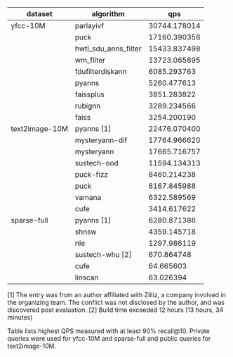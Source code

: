 | dataset         | algorithm             | qps            |
|-----------------|-----------------------|----------------|
| yfcc-10M        | parlayivf             | 30744.178014   |
|                 | puck                  | 17160.390356   |
|                 | hwtl_sdu_anns_filter  | 15433.837498   |
|                 | wm_filter             | 13723.065895   |
|                 | fdufilterdiskann      | 6085.293763    |
|                 | pyanns                | 5260.477613    |
|                 | faissplus             | 3851.283822    |
|                 | rubignn               | 3289.234566    |
|                 | faiss                 | 3254.200190    |
| text2image-10M  | pyanns [1]            | 22476.070400   |
|                 | mysteryann-dif        | 17764.966620   |
|                 | mysteryann            | 17665.716757   |
|                 | sustech-ood           | 11594.134313   |
|                 | puck-fizz             | 8460.214238    |
|                 | puck                  | 8167.845988    |
|                 | vamana                | 6322.589569    |
|                 | cufe                  | 3414.617622    |
| sparse-full     | pyanns [1]            | 6280.871386    |
|                 | shnsw                 | 4359.145718    |
|                 | nle                   | 1297.986119    |
|                 | sustech-whu [2]       | 670.864748     |
|                 | cufe                  | 64.665603      |
|                 | linscan               | 63.026394      |

[1] The entry was from an author affiliated with Zilliz, a company involved in the organizing team. The conflict was not disclosed by the author, and was discovered post evaluation.
[2] Build time exceeded 12 hours (13 hours, 34 minutes)

Table lists highest QPS measured with at least 90% recall@10. Private queries were used for yfcc-10M and sparse-full and public queries for text2image-10M.

